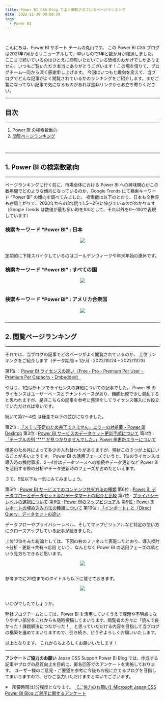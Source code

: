 ```yaml
---
title: Power BI CSS Blog でよく閲覧されているページランキング
date: 2022-11-30 00:00:00 
tags:
  - Power BI
---
```


</br>

こんにちは、Power BI サポート チームの丸山です。
この Power BI CSS ブログは2021年7月からリニューアルして、早いもので1年と数か月が経過しました。ここまで続いているのはひとえに閲覧いただいている皆様のおかげでしかありません。いつもご覧いただき本当にありがとうございます！この場を借りて、ブログチーム一同から深く感謝申し上げます。
今回はいつもと趣向を変えて、当ブログでどんな記事がよく閲覧されているかのランキングをご紹介します。まだご覧になってない記事で気になるものがあれば是非リンクからお立ち寄りください。

<!-- more -->

---
## 目次
---
1. [Power BI の検索数動向](#1-Power-BI-の検索数動向)
2. [閲覧ページランキング](#2-閲覧ページランキング)

</br>


---
## 1. Power BI の検索数動向
---

ページランキングに行く前に、市場全体における Power BI への興味関心がこの数年間でどのような傾向になっているのか、Google Trends にて検索キーワード “Power BI” の傾向を調べてみました。
検索数は以下のとおり、日本も全世界も右肩上がりで、2020年からの3年間で1.5～2倍に伸びているのがわかります（Google Trends は数値が最も多い時を100として、それ以外を0～100で表現しています）

### 検索キーワード “Power BI” : 日本

<div align="center">
<img src="1.png">
</div>

</br>

定期的に下降スパイクしているのはゴールデンウィークや年末年始の連休です。

### 検索キーワード “Power BI” : すべての国

<div align="center">
<img src="3.png">
</div>

</br>


### 検索キーワード “Power BI” : アメリカ合衆国

<div align="center">
<img src="2.png">
</div>

</br>

---
## 2. 閲覧ページランキング
---

それでは、当ブログの記事でどのページがよく閲覧されているのか、
上位ランキングをご紹介します（データ期間 = 1か月 : 2022/10/24 – 2022/11/23）

第1位 ：[Power BI ライセンスの違い（Free・Pro・Premium Per User・Premium Per Capacity・Embedded）](https://jpbap-sqlbi.github.io/blog/powerbi/pbi_desktop_service/)

やはり、1位は断トツでライセンスの詳細についての記事でした。
Power BI のライセンスはユーザーベースとテナントベースがあり、機能比較で少し混乱すると思われますが、是非こちらの記事を参考に整理をしてライセンス購入にお役立ていただければ幸いです。

続いて第2～4位 は僅差で以下の並びになりました。

第2位 : [「メモリ不足のため完了できません」エラーの対処策 - Power BI Desktop](https://jpbap-sqlbi.github.io/blog/powerbi/pbi_desktop_outofmemory_error/)
第3位 : [Power BI サービスのデータセット更新手順について](https://jpbap-sqlbi.github.io/blog/powerbi/pbi_refresh_settings/)
第4位 : [「テーブルの列 ‘***’ が見つかりませんでした。」Power BI更新エラーについて](https://jpbap-sqlbi.github.io/blog/powerbi/pbi_reflesh_error/)

僅差のため月によって多少の入れ替わりがありますが、現状この３つが上位にいることが多いようです。
Power BI の活用フェーズでいうと、1位のライセンスは導入時の検討事項、2～4位はデータソースへの接続やデータ更新など Power BI を活用する際の分析やデータ更新時のフェーズが占めたといえます。

さて、5位以下も一気にみてみましょう。

第5位 : [Power BI サービスでのコンテンツ共有方法の種類](https://jpbap-sqlbi.github.io/blog/powerbi/pbi_contents_share_1/)
第6位 : [Power BI データフローとデータセット及びデータマートの紹介と比較](https://jpbap-sqlbi.github.io/blog/powerbi/pbi_dataflow_dataset/)
第7位 : [プライバシー レベルの選択について](https://jpbap-sqlbi.github.io/blog/powerbi/pbi_privacylevels/)
第8位 : [Power BIのマップビジュアル](https://jpbap-sqlbi.github.io/blog/powerbi/pbi_map_visual/)
第9位 : [Power BI レポートの埋め込み方法の種類について](https://jpbap-sqlbi.github.io/blog/powerbi/pbi_embed/)
第10位 : [「インポート」と「Direct Query」データセットの違い](https://jpbap-sqlbi.github.io/blog/powerbi/storage_mode/)

データフローやプライバシーレベル、そしてマップビジュアルなど特定の使い方にクローズアップしている記事が続きました。

上位10位をみた総論としては、下図の右のファネルで表現したとおり、導入検討→分析・更新→共有→応用 という、なんとなく Power BI の活用フェーズの順という見方もできると思います。

<div align="center">
<img src="4.png">
</div>

</br>

参考までに20位までのタイトルも以下に載せておきます。

<div align="center">
<img src="5.png">
</div>

</br>

いかがでしたでしょうか。

弊社ブログチームとしては、Power BI を活用していくうえで課題や不明点になりやすい部分をこれからも随時投稿してまいります。閲覧者の方々に「読んで良かった！課題解決につながった！」と思っていただける内容を目指して当ブログの構築を進めてまいりますので、引き続き、どうぞよろしくお願いいたします。

以上となります。
これからもよろしくお願いいたします！

---

**アンケートご協力のお願い**
Japan CSS Support Power BI Blog では、作成する記事やブログの品質向上を目的に、匿名回答でのアンケートを実施しております。
ユーザー様のご意見・ご要望を参考に今後もお役に立てるブログを目指してまいりますので、ぜひご協力いただけますと幸いでございます。 

※　所要時間は1分程度となります。
[【ご協力のお願い】Microsoft Japan CSS Power BI Blog ご利用に関するアンケート](https://jpbap-sqlbi.github.io/blog/powerbi/pbi_blogsurvey2022/)